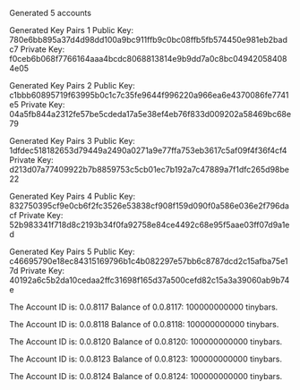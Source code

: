 
Generated 5 accounts




Generated Key Pairs 1
Public Key: 780e6bb895a37d4d98dd100a9bc911ffb9c0bc08ffb5fb574450e981eb2badc7
Private Key: f0ceb6b068f7766164aaa4bcdc8068813814e9b9dd7a0c8bc049420584084e05


Generated Key Pairs 2
Public Key: c1bbb60895719f63995b0c1c7c35fe9644f996220a966ea6e4370086fe7741e5
Private Key: 04a5fb844a2312fe57be5cdeda17a5e38ef4eb76f833d009202a58469bc68e79


Generated Key Pairs 3
Public Key: 1dfdec518182653d79449a2490a0271a9e77ffa753eb3617c5af09f4f36f4cf4
Private Key: d213d07a77409922b7b8859753c5cb01ec7b192a7c47889a7f1dfc265d98be22


Generated Key Pairs 4
Public Key: 832750395cf9e0cb6f2fc3526e53838cf908f159d090f0a586e036e2f796dacf
Private Key: 52b983341f718d8c2193b34f0fa92758e84ce4492c68e95f5aae03ff07d9a1ed


Generated Key Pairs 5
Public Key: c46695790e18ec84315169796b1c4b082297e57bb6c8787dcd2c15afba75e17d
Private Key: 40192a6c5b2da10cedaa2ffc31698f165d37a500cefd82c15a3a39060ab9b74e


The Account ID is: 0.0.8117
Balance of 0.0.8117: 100000000000 tinybars.


The Account ID is: 0.0.8118
Balance of 0.0.8118: 100000000000 tinybars.


The Account ID is: 0.0.8120
Balance of 0.0.8120: 100000000000 tinybars.


The Account ID is: 0.0.8123
Balance of 0.0.8123: 100000000000 tinybars.


The Account ID is: 0.0.8124
Balance of 0.0.8124: 100000000000 tinybars.